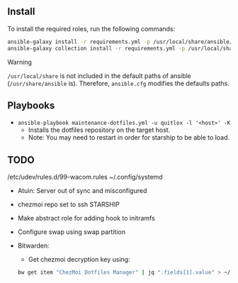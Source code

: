## Install

To install the required roles, run the following commands:

```bash
ansible-galaxy install -r requirements.yml -p /usr/local/share/ansible/roles
ansible-galaxy collection install -r requirements.yml -p /usr/local/share/ansible/roles
```

> [!WARNING]
> `/usr/local/share` is not included in the default paths of ansible (`/usr/share/ansible` is).
> Therefore, `ansible.cfg` modifies the defaults paths.

## Playbooks

- `ansible-playbook maintenance-dotfiles.yml -u quitlox -l '<host>' -K`
    - Installs the dotfiles repository on the target host.
    - Note: You may need to restart in order for starship to be able to load.

## TODO

/etc/udev/rules.d/99-wacom.rules
~/.config/systemd
- Atuin: Server out of sync and misconfigured
- chezmoi repo set to ssh
STARSHIP

- Make abstract role for adding hook to initramfs
- Configure swap using swap partition

- Bitwarden:
    - Get chezmoi decryption key using: 
    ```bash
    bw get item "ChezMoi Dotfiles Manager" | jq ".fields[1].value" > ~/.ssh/.age_private_key.txt
    ```
